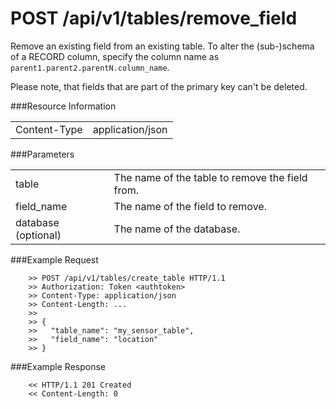 POST /api/v1/tables/remove_field
================

Remove an existing field from an existing table.
To alter the (sub-)schema of a RECORD column, specify the column name as `parent1.parent2.parentN.column_name`.

Please note, that fields that are part of the primary key can't be deleted.


###Resource Information
<table class='http_api'>
  <tr>
    <td>Content-Type</td>
    <td>application/json</td>
  </tr>
</table>

###Parameters
<table class='http_api'>
  <tr>
    <td>table</td>
    <td>The name of the table to remove the field from.</td>
  </tr>
  <tr>
    <td>field&#95;name</td>
    <td>The name of the field to remove.</td>
  </tr>
  <tr>
    <td>database (optional)</td>
    <td>The name of the database.
  </tr>
</table>

###Example Request

        >> POST /api/v1/tables/create_table HTTP/1.1
        >> Authorization: Token <authtoken>
        >> Content-Type: application/json
        >> Content-Length: ...
        >>
        >> {
        >>   "table_name": "my_sensor_table",
        >>   "field_name": "location"
        >> }


###Example Response

        << HTTP/1.1 201 Created
        << Content-Length: 0
